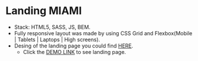 # Landing MIAMI
- Stack: HTML5, SASS, JS, BEM.
- Fully responsive layout was made by using CSS Grid and Flexbox(Mobile | Tablets | Laptops | High screens).
- Desing of the landing page you could find [HERE](https://www.figma.com/file/nHz8bflIwJaWP3P99vKTH5/miami_home_new?node-id=16033%3A3).
    - Click the [DEMO LINK](https://artemdzhereleiko.github.io/landing-miami/) to see landing page.
